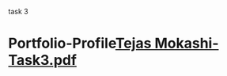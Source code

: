 task 3
# Portfolio-Profile[Tejas Mokashi-Task3.pdf](https://github.com/Tejas-Mokashi/Portfolio-Profile/files/11176413/Tejas.Mokashi-Task3.pdf)
